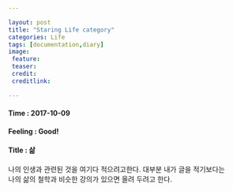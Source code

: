 ```yaml
---

layout: post
title: "Staring Life category"
categories: Life
tags: [documentation,diary]
image:
 feature:
 teaser:
 credit:
 creditlink:

---
```


#### Time : 2017-10-09
#### Feeling : Good!
#### Title : 삶
나의 인생과 관련된 것을 여기다 적으려고한다. 대부분 내가 글을 적기보다는<br>
나의 삶의 철학과 비슷한 강의가 있으면 올려 두려고 한다.<br>
